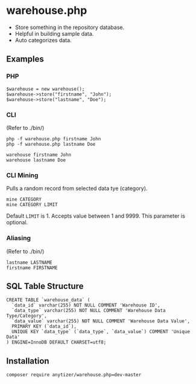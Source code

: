 # warehouse.php

 * Store something in the repository database.
 * Helpful in building sample data.
 * Auto categorizes data.


## Examples


### PHP

    $warehouse = new warehouse();
	$warehouse->store("firstname", "John");
	$warehouse->store("lastname", "Doe");


### CLI
(Refer to ./bin/)

    php -f warehouse.php firstname John
    php -f warehouse.php lastname Doe
    
	warehouse firstname John
    warehouse lastname Doe


### CLI Mining

Pulls a random record from selected data tye (category).

    mine CATEGORY
    mine CATEGORY LIMIT

Default `LIMIT` is 1. Accepts value between 1 and 9999. This parameter is optional.


### Aliasing
(Refer to ./bin/)

    lastname LASTNAME
	firstname FIRSTNAME


## SQL Table Structure

    CREATE TABLE `warehouse_data` (
      `data_id` varchar(255) NOT NULL COMMENT 'Warehouse ID',
      `data_type` varchar(255) NOT NULL COMMENT 'Warehouse Data Type/Category',
      `data_value` varchar(255) NOT NULL COMMENT 'Warehouse Data Value',
      PRIMARY KEY (`data_id`),
      UNIQUE KEY `data_type` (`data_type`, `data_value`) COMMENT 'Unique Data'
    ) ENGINE=InnoDB DEFAULT CHARSET=utf8;


## Installation

    composer require anytizer/warehouse.php=dev-master
